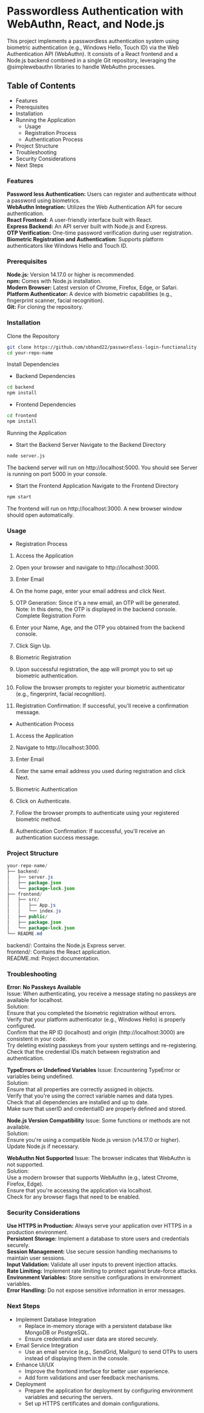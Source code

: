 # Passwordless Authentication with WebAuthn, React, and Node.js

This project implements a passwordless authentication system using biometric authentication (e.g., Windows Hello, Touch ID) via the Web Authentication API (WebAuthn). It consists of a React frontend and a Node.js backend combined in a single Git repository, leveraging the @simplewebauthn libraries to handle WebAuthn processes.

## Table of Contents
- Features
- Prerequisites
- Installation
- Running the Application
  - Usage
  - Registration Process
  - Authentication Process
- Project Structure
- Troubleshooting
- Security Considerations
- Next Steps


### Features
**Password less Authentication:** Users can register and authenticate without a password using biometrics.\
**WebAuthn Integration:** Utilizes the Web Authentication API for secure authentication.\
**React Frontend:** A user-friendly interface built with React.\
**Express Backend:** An API server built with Node.js and Express.\
**OTP Verification:** One-time password verification during user registration.\
**Biometric Registration and Authentication:** Supports platform authenticators like Windows Hello and Touch ID.

### Prerequisites
**Node.js:** Version 14.17.0 or higher is recommended.\
**npm:** Comes with Node.js installation.\
**Modern Browser:** Latest version of Chrome, Firefox, Edge, or Safari.\
**Platform Authenticator:** A device with biometric capabilities (e.g., fingerprint scanner, facial recognition).\
**Git:** For cloning the repository.

### Installation
Clone the Repository
```bash
git clone https://github.com/sbhand22/passwordless-login-functionality.git
cd your-repo-name
```
Install Dependencies
- Backend Dependencies
```bash
cd backend
npm install
```
- Frontend Dependencies
```bash
cd frontend
npm install
```
Running the Application
- Start the Backend Server
Navigate to the Backend Directory
```bash
node server.js
```
The backend server will run on http://localhost:5000.
You should see Server is running on port 5000 in your console.

- Start the Frontend Application
Navigate to the Frontend Directory
```bash
npm start
```
The frontend will run on http://localhost:3000.
A new browser window should open automatically.

### Usage
- Registration Process
 1. Access the Application
2. Open your browser and navigate to http://localhost:3000.
3. Enter Email

4. On the home page, enter your email address and click Next.
5. OTP Generation: Since it's a new email, an OTP will be generated.\
Note: In this demo, the OTP is displayed in the backend console.
Complete Registration Form

6. Enter your Name, Age, and the OTP you obtained from the backend console.
7. Click Sign Up.
8. Biometric Registration

9. Upon successful registration, the app will prompt you to set up biometric authentication.
10. Follow the browser prompts to register your biometric authenticator (e.g., fingerprint, facial recognition).

11. Registration Confirmation: If successful, you'll receive a confirmation message.

- Authentication Process
1. Access the Application

2. Navigate to http://localhost:3000.
3. Enter Email

4. Enter the same email address you used during registration and click Next.
5. Biometric Authentication

 6. Click on Authenticate.
7. Follow the browser prompts to authenticate using your registered biometric method.
8. Authentication Confirmation: If successful, you'll receive an authentication success message.

### Project Structure
```java
your-repo-name/
├── backend/
│   ├── server.js
│   ├── package.json
│   └── package-lock.json
├── frontend/
│   ├── src/
│   │   ├── App.js
│   │   └── index.js
│   ├── public/
│   ├── package.json
│   └── package-lock.json
└── README.md
```
backend/: Contains the Node.js Express server.\
frontend/: Contains the React application.\
README.md: Project documentation.

### Troubleshooting

**Error: No Passkeys Available**\
Issue: When authenticating, you receive a message stating no passkeys are available for localhost.\
Solution:\
Ensure that you completed the biometric registration without errors.\
Verify that your platform authenticator (e.g., Windows Hello) is properly configured.\
Confirm that the RP ID (localhost) and origin (http://localhost:3000) are consistent in your code.\
Try deleting existing passkeys from your system settings and re-registering.\
Check that the credential IDs match between registration and authentication.

**TypeErrors or Undefined Variables**
Issue: Encountering TypeError or variables being undefined.\
Solution:\
Ensure that all properties are correctly assigned in objects.\
Verify that you're using the correct variable names and data types.\
Check that all dependencies are installed and up to date.\
Make sure that userID and credentialID are properly defined and stored.

**Node.js Version Compatibility**
Issue: Some functions or methods are not available.\
Solution:\
Ensure you're using a compatible Node.js version (v14.17.0 or higher).\
Update Node.js if necessary.

**WebAuthn Not Supported**
Issue: The browser indicates that WebAuthn is not supported.\
Solution:\
Use a modern browser that supports WebAuthn (e.g., latest Chrome, Firefox, Edge).\
Ensure that you're accessing the application via localhost.\
Check for any browser flags that need to be enabled.

### Security Considerations
**Use HTTPS in Production:** Always serve your application over HTTPS in a production environment.\
**Persistent Storage:** Implement a database to store users and credentials securely.\
**Session Management:** Use secure session handling mechanisms to maintain user sessions.\
**Input Validation:** Validate all user inputs to prevent injection attacks.\
**Rate Limiting:** Implement rate limiting to protect against brute-force attacks.\
**Environment Variables:** Store sensitive configurations in environment variables.\
**Error Handling:** Do not expose sensitive information in error messages.

### Next Steps
- Implement Database Integration
  - Replace in-memory storage with a persistent database like MongoDB or PostgreSQL.
  - Ensure credentials and user data are stored securely.
- Email Service Integration
  - Use an email service (e.g., SendGrid, Mailgun) to send OTPs to users instead of displaying them in the console.
- Enhance UI/UX
  - Improve the frontend interface for better user experience.
  - Add form validations and user feedback mechanisms.
- Deployment
  - Prepare the application for deployment by configuring environment variables and securing the servers.
  - Set up HTTPS certificates and domain configurations.
